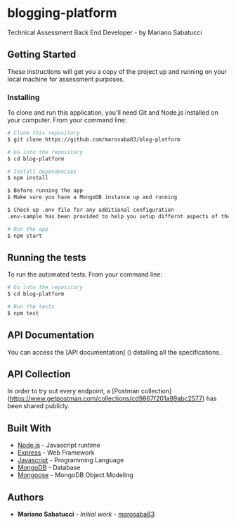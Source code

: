 # blogging-platform

Technical Assessment Back End Developer - by Mariano Sabatucci

## Getting Started

These instructions will get you a copy of the project up and running on your local machine for assessment purposes.

### Installing

To clone and run this application, you'll need Git and Node.js installed on your computer. From your command line: 

```bash
# Clone this repository
$ git clone https://github.com/marosaba83/blog-platform

# Go into the repository
$ cd blog-platform

# Install dependencies
$ npm install

$ Before running the app
$ Make sure you have a MongoDB instance up and running

$ Check up .env file for any additional configuration
.env-sample has been provided to help you setup differnt aspects of the app, like the API Key.

# Run the app
$ npm start
```

## Running the tests

To run the automated tests. From your command line:
```bash
# Go into the repository
$ cd blog-platform

# Run the tests
$ npm test
```

## API Documentation

You can access the [API documentation] () detailing all the specifications.

## API Collection

In order to try out every endpoint, a [Postman collection] (https://www.getpostman.com/collections/cd9867f201a99abc2577) has been shared publicly. 

## Built With

* [Node.js](https://github.com/nodejs/node/) - Javascript runtime
* [Express](https://github.com/expressjs/express/) - Web Framework
* [Javascript](https://developer.mozilla.org/en-US/docs/Web/JavaScript/) - Programming Language
* [MongoDB](https://github.com/mongodb/mongo/) - Database
* [Mongoose](https://github.com/Automattic/mongoose/) - MongoDB Object Modeling

## Authors

* **Mariano Sabatucci** - *Initial work* - [marosaba83](https://github.com/marosaba83)
